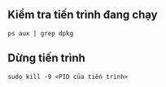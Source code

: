 ## Kiểm tra tiến trình đang chạy
```
ps aux | grep dpkg
```

## Dừng tiến trình
```
sudo kill -9 <PID của tiến trình>
```
